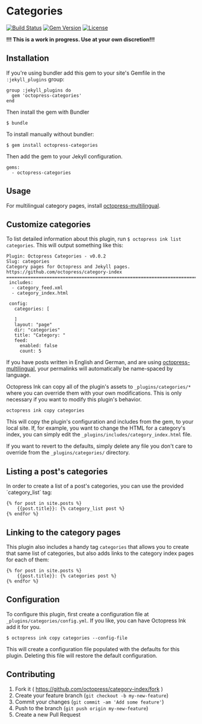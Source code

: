 # Categories

[![Build Status](http://img.shields.io/travis/octopress/category-index.svg)](https://travis-ci.org/octopress/category-index)
[![Gem Version](http://img.shields.io/gem/v/octopress-categories.svg)](https://rubygems.org/gems/octopress-categories)
[![License](http://img.shields.io/:license-mit-blue.svg)](http://octopress.mit-license.org)

**!!! This is a work in progress. Use at your own discretion!!!** 

## Installation

If you're using bundler add this gem to your site's Gemfile in the `:jekyll_plugins` group:

    group :jekyll_plugins do
      gem 'octopress-categories'
    end

Then install the gem with Bundler

    $ bundle

To install manually without bundler:

    $ gem install octopress-categories

Then add the gem to your Jekyll configuration.

    gems:
      - octopress-categories


## Usage

For multilingual category pages, install [octopress-multilingual](https://github.com/octopress/multilingual).

## Customize categories

To list detailed information about this plugin, run `$ octopress ink list categories`. This will output something like this:

```
Plugin: Octopress Categories - v0.0.2
Slug: categories
Category pages for Octopress and Jekyll pages.
https://github.com/octopress/category-index
================================================================================
 includes:
  - category_feed.xml
  - category_index.html

 config:
   categories: [
 
   ]
   layout: "page"
   dir: "categories"
   title: "Category: "
   feed: 
     enabled: false
     count: 5

```

If you have posts written in English and German, and are using [octopress-multilingual](https://github.com/octopress/multilingual),
your permalinks will automatically be name-spaced by language.


Octopress Ink can copy all of the plugin's assets to `_plugins/categories/*` where you can override them with your own modifications. This is
only necessary if you want to modify this plugin's behavior.

```
octopress ink copy categories
```

This will copy the plugin's configuration and includes from the gem, to your local site. If, for example, you want to change the HTML for a category's index, you can simply edit the `_plugins/includes/category_index.html` file.

If you want to revert to the defaults, simply delete any file you don't care to override from the `_plugins/categories/` directory.

## Listing a post's categories
In order to create a list of a post's categories, you can use the provided ´category_list` tag:

```
{% for post in site.posts %}
	{{post.title}}: {% category_list post %}
{% endfor %}

```

## Linking to the category pages

This plugin also includes a handy tag `categories` that allows you to create that same list of categories, but also adds links to the category index pages for each of them:

```
{% for post in site.posts %}
	{{post.title}}: {% categories post %}
{% endfor %}

```

## Configuration

To configure this plugin, first create a configuration file at `_plugins/categories/config.yml`. If you like, you can have Octopress Ink add it for you.

```
$ octopress ink copy categories --config-file
```

This will create a configuration file populated with the defaults for this plugin. Deleting this file will restore the default configuration.

## Contributing

1. Fork it ( https://github.com/octopress/category-index/fork )
2. Create your feature branch (`git checkout -b my-new-feature`)
3. Commit your changes (`git commit -am 'Add some feature'`)
4. Push to the branch (`git push origin my-new-feature`)
5. Create a new Pull Request
